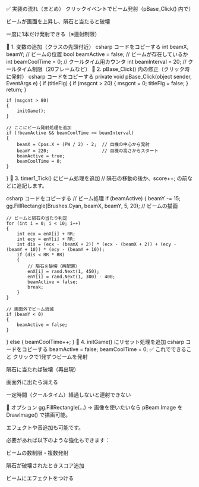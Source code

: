 ✅ 実装の流れ（まとめ）
クリックイベントでビーム発射（pBase_Click() 内で）

ビームが画面を上昇し、隕石と当たると破壊

一度に1本だけ発射できる（※連射制限）

🔧 1. 変数の追加（クラスの先頭付近）
csharp
コードをコピーする
int beamX, beamY;         // ビームの位置
bool beamActive = false;  // ビームが存在しているか
int beamCoolTime = 0;     // クールタイム用カウンタ
int beamInterval = 20;    // クールタイム制限（20フレームなど）
🧩 2. pBase_Click() 内の修正（クリック時に発射）
csharp
コードをコピーする
private void pBase_Click(object sender, EventArgs e)
{
    if (titleFlg)
    {
        if (msgcnt > 20)
        {
            msgcnt = 0;
            titleFlg = false;
        }
        return;
    }

    if (msgcnt > 80)
    {
        initGame();
    }

    // ここにビーム発射処理を追加
    if (!beamActive && beamCoolTime >= beamInterval)
    {
        beamX = Cpos.X + (PW / 2) - 2;  // 自機の中心から発射
        beamY = 220;                    // 自機の高さからスタート
        beamActive = true;
        beamCoolTime = 0;
    }
}
🧩 3. timer1_Tick() にビーム処理を追加
// 隕石の移動の後か、score++; の前などに追記します。

csharp
コードをコピーする
// ビーム処理
if (beamActive)
{
    beamY -= 15;
    gg.FillRectangle(Brushes.Cyan, beamX, beamY, 5, 20); // ビームの描画

    // ビームと隕石の当たり判定
    for (int i = 0; i < 10; i++)
    {
        int ecx = enX[i] + RR;
        int ecy = enY[i] + RR;
        int dis = (ecx - (beamX + 2)) * (ecx - (beamX + 2)) + (ecy - (beamY + 10)) * (ecy - (beamY + 10));
        if (dis < RR * RR)
        {
            // 隕石を破壊（再配置）
            enX[i] = rand.Next(1, 450);
            enY[i] = rand.Next(1, 300) - 400;
            beamActive = false;
            break;
        }
    }

    // 画面外でビーム消滅
    if (beamY < 0)
    {
        beamActive = false;
    }
}
else
{
    beamCoolTime++;
}
🧩 4. initGame() にリセット処理を追加
csharp
コードをコピーする
beamActive = false;
beamCoolTime = 0;
✅ これでできること
クリックで1発ずつビームを発射

隕石に当たれば破壊（再出現）

画面外に出たら消える

一定時間（クールタイム）経過しないと連射できない

🎨 オプション
gg.FillRectangle(...) → 画像を使いたいなら pBeam.Image を DrawImage() で描画可能。

エフェクトや音追加も可能です。

必要があれば以下のような強化もできます：

ビームの数制限・複数発射

隕石が破壊されたときスコア追加

ビームにエフェクトをつける

